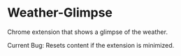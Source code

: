 # Weather-Glimpse
Chrome extension that shows a glimpse of the weather.

Current Bug: Resets content if the extension is minimized.
